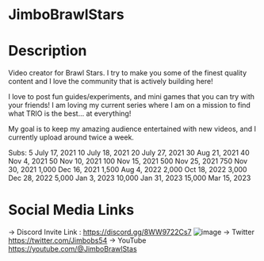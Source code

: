 # JimboBrawlStars
# Description
Video creator for Brawl Stars. I try to make you some of the finest quality content and I love the community that is actively building here!

I love to post fun guides/experiments, and mini games that you can try with your friends! I am loving my current series where I am on a mission to find what TRIO is the best... at everything! 
 
My goal is to keep my amazing audience entertained with new videos, and I currently upload around twice a week. 

Subs: 
5 July 17, 2021
10 July 18, 2021
20 July 27, 2021
30 Aug 21, 2021
40 Nov 4, 2021
50 Nov 10, 2021
100 Nov 15, 2021
500 Nov 25, 2021
750 Nov 30, 2021
1,000 Dec 16, 2021
1,500 Aug 4, 2022
2,000 Oct 18, 2022
3,000 Dec 28, 2022
5,000 Jan 3, 2023
10,000 Jan 31, 2023
15,000 Mar 15, 2023
# Social Media Links
-> Discord
  Invite Link : https://discord.gg/8WW9722Cs7
![image](https://github.com/Mohdjariullah/JimboBrawlStars/assets/112340610/d538da5b-2ed1-4b4d-8fc6-ca1de596edd2)
-> Twitter
   https://twitter.com/Jimbobs54
-> YouTube
   https://youtube.com/@JimboBrawlStas
